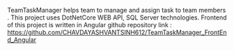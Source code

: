TeamTaskManager helps team to manage and assign task to team members . This project uses DotNetCore WEB API, SQL Server technologies.
Frontend of this project is written in Angular github repository link : https://github.com/CHAVDAYASHVANTSINH612/TeamTaskManager_FrontEnd_Angular
